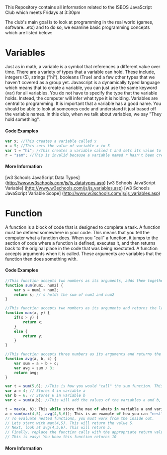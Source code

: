 This Repository contains all information related to the ISBOS JavaScript Club which meets Fridays at 3:30pm


The club's main goal is to look at programming in the real world (games, software...etc) and to do so, we examine basic programming concepts which are listed below:

# Variables
Just as in math, a variable is a symbol that references a different value over time. There are a variety of types that a variable can hold. These include, integers (5), strings ("hi"), booleans (True) and a few other types that we haven't covered as a group yet. Javascript is a dynamically typed language which means that to create a variable, you can just use the same keyword (var) for all variables. You do not have to specify the type that the variable holds. Instead, the computer will infer what type it is holding. 
Variables are central to programming. It is important that a variable has a good name. You should be able to look at someones code and understand it just based off the variable names. In this club, when we talk about variables, we say "They hold something". 


#### Code Examples

```javascript
var x; //This creates a variable called x
x = 5; //This sets the value of variable x to 5
var t = "hi"; //This creates a variable called t and sets its value to "hi"
r = "sam"; //This is invalid because a variable named r hasn't been created yet
```

#### More Information

[w3 Schools JavaScript Data Types] (http://www.w3schools.com/js/js_datatypes.asp)
[w3 Schools JavaScript Variable] (http://www.w3schools.com/js/js_variables.asp)
[w3 Schools JavaScript Variable Scope] (http://www.w3schools.com/js/js_variables.asp)


# Function
A function is a block of code that is designed to complete a task. A function must be defined somewhere in your code. This means that you tell the computer what a function does. When you "call" a function, it jumps to the section of code where a function is defined, executes it, and then returns back to the original place in the code that was being exectuted. A function accepts arguments when it is called. These arguments are variables that the function then does something with.

#### Code Examples

```javascript
//This function accepts two numbers as its arguments, adds them together and then returns the sum
function sum(num1, num2) {
	var s = num1 + num2;
	return s; // s holds the sum of num1 and num2
}

//This function accepts two numbers as its arguments and returns the larger of the two.
function max(x, y) {
	if(x > y) {
		return x;
	}
	else {
		return y;
	}
}

//This function accepts three numbers as its arguments and returns the average of the three.
function avg(a, b, c) {
	var sum = a + b + c;
	var avg = sum / 3;
	return avg;
}

var t = sum(5,6); //This is how you would "call" the sum function. This will add 5 and 6, and store the result in variable t
var a = 4; // Stores 4 in variable a
var b = 6; // Stores 6 in variable b
var c = sum(a,b); //This will add the values of the variables a and b, and store the result in c. Since a holds 4 and b holds 6, c will hold 10

t = max(a, b); This while store the max of whats in variable a and variable b, in variable t. You'll notice we used t earlier, and now are overwrtiing the value
a = sum(max(4,5), avg(4,5,6)); This is an example of how you can "nest" functions. That is, you can put a function call in place of another functions argument.
// To evaluate nested functions, you must work from the inside out. 
// Lets start with max(4,5). This will return the value 5.
// Next, look at avg(4,5,6). This will return 5.
// Finally, replace the function calls with the appropriate return values so now you have a = sum(5,5)
// This is easy! You know this function returns 10
```

#### More Information



